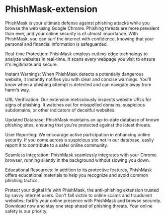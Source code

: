 # PhishMask-extension


PhishMask is your ultimate defense against phishing attacks while you browse the web using Google Chrome. Phishing threats are more prevalent than ever, and your online security is of utmost importance. With PhishMask, you can surf the internet with confidence, knowing that your personal and financial information is safeguarded.

Real-time Protection: PhishMask employs cutting-edge technology to analyze websites in real-time. It scans every webpage you visit to ensure it's legitimate and secure.

Instant Warnings: When PhishMask detects a potentially dangerous website, it instantly notifies you with clear and concise warnings. You'll know when a phishing attempt is detected and can navigate away from harm's way.

URL Verification: Our extension meticulously inspects website URLs for signs of phishing. It watches out for misspelled domains, suspicious subdomains, or other indicators of deceitful websites.

Updated Database: PhishMask maintains an up-to-date database of known phishing sites, ensuring that you're protected against the latest threats.

User Reporting: We encourage active participation in enhancing online security. If you come across a suspicious site not in our database, easily report it to contribute to a safer online community.

Seamless Integration: PhishMask seamlessly integrates with your Chrome browser, running silently in the background without slowing you down.

Educational Resources: In addition to its protective features, PhishMask offers educational materials to help you recognize and avoid common phishing tactics.

Protect your digital life with PhishMask, the anti-phishing extension trusted by savvy internet users. Don't fall victim to online scams and fraudulent websites; fortify your online presence with PhishMask and browse securely. Download now and stay one step ahead of phishing threats. Your online safety is our priority.
